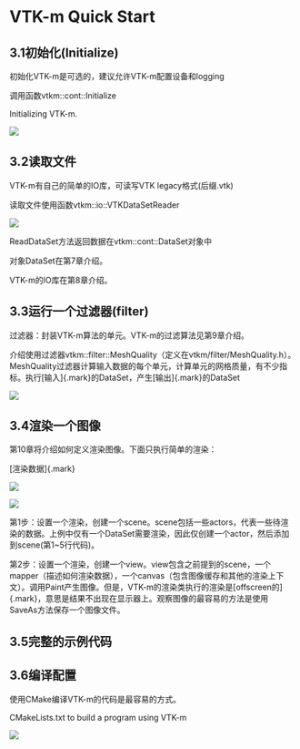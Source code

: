 # VTK-m Quick Start

## 3.1初始化(Initialize)

初始化VTK-m是可选的，建议允许VTK-m配置设备和logging

调用函数vtkm::cont::Initialize

Initializing VTK-m.

![](./media/image1..png)

## 3.2读取文件

VTK-m有自己的简单的IO库，可读写VTK legacy格式(后缀.vtk)

读取文件使用函数vtkm::io::VTKDataSetReader

![](./media/image2..png)

ReadDataSet方法返回数据在vtkm::cont::DataSet对象中

对象DataSet在第7章介绍。

VTK-m的IO库在第8章介绍。

## 3.3运行一个过滤器(filter)

过滤器：封装VTK-m算法的单元。VTK-m的过滤算法见第9章介绍。

介绍使用过滤器vtkm::filter::MeshQuality（定义在vtkm/filter/MeshQuality.h）。MeshQuality过滤器计算输入数据的每个单元，计算单元的网格质量，有不少指标。执行[输入]{.mark}的DataSet，产生[输出]{.mark}的DataSet

![](./media/image3..png)

## 3.4渲染一个图像

第10章将介绍如何定义渲染图像。下面只执行简单的渲染：

[渲染数据]{.mark}

![](./media/image4..png)

![](./media/image5..png)

第1步：设置一个渲染，创建一个scene。scene包括一些actors，代表一些待渲染的数据。上例中仅有一个DataSet需要渲染，因此仅创建一个actor，然后添加到scene(第1\~5行代码)。

第2步：设置一个渲染，创建一个view。view包含之前提到的scene，一个mapper（描述如何渲染数据），一个canvas（包含图像缓存和其他的渲染上下文）。调用Paint产生图像。但是，VTK-m的渲染类执行的渲染是[offscreen的]{.mark}，意思是结果不出现在显示器上。观察图像的最容易的方法是使用SaveAs方法保存一个图像文件。

## 3.5完整的示例代码

## 3.6编译配置

使用CMake编译VTK-m的代码是最容易的方式。

CMakeLists.txt to build a program using VTK-m

![](./media/image6..png)
